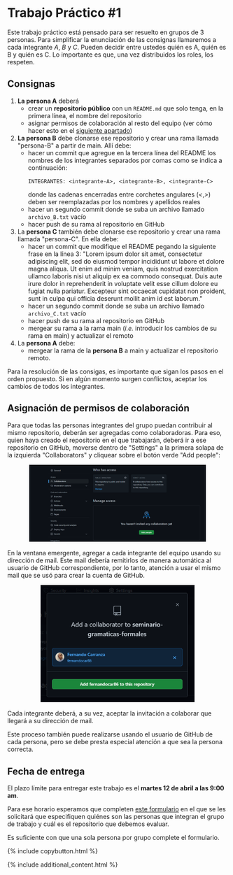 # Trabajo Práctico #1

Este trabajo práctico está pensado para ser resuelto en grupos de 3 personas. Para simplificar la enunciación de las consignas llamaremos a cada integrante _A_, _B_ y _C_. Pueden decidir entre ustedes quién es A, quién es B y quién es C. Lo importante es que, una vez distribuidos los roles, los respeten.

## Consignas

1. **La persona A** deberá
   - crear un **repositorio público** con un `README.md` que solo tenga, en la primera línea, el nombre del repositorio
   - asignar permisos de colaboración al resto del equipo (ver cómo hacer esto en el [siguiente apartado](#Asignación-de-permisos-de-colaboración))
2. **La persona B** debe clonarse ese repositorio y crear una rama llamada "persona-B" a partir de main. Allí debe:
   - hacer un commit que agregue en la tercera línea del README los nombres de los integrantes separados por comas como se indica a continuación:
        ```
        INTEGRANTES: <integrante-A>, <integrante-B>, <integrante-C>
        ```
        donde las cadenas encerradas entre corchetes angulares (_<_,_>_) deben ser reemplazadas por los nombres y apellidos reales
   - hacer un segundo commit donde se suba un archivo llamado `archivo_B.txt` vacío
   - hacer push de su rama al repositorio en GitHub
3. La **persona C** también debe clonarse ese repositorio y crear una rama llamada "persona-C". En ella debe:
   - hacer un commit que modifique el README pegando la siguiente frase en la línea 3: "Lorem ipsum dolor sit amet, consectetur adipiscing elit, sed do eiusmod tempor incididunt ut labore et dolore magna aliqua. Ut enim ad minim veniam, quis nostrud exercitation ullamco laboris nisi ut aliquip ex ea commodo consequat. Duis aute irure dolor in reprehenderit in voluptate velit esse cillum dolore eu fugiat nulla pariatur. Excepteur sint occaecat cupidatat non proident, sunt in culpa qui officia deserunt mollit anim id est laborum."
   - hacer un segundo commit donde se suba un archivo llamado `archivo_C.txt` vacío
   - hacer push de su rama al repositorio en GitHub
   - mergear su rama a la rama main (_i.e._ introducir los cambios de su rama en main) y actualizar el remoto
4. La **persona A** debe:
   - mergear la rama de la **persona B** a main y actualizar el repositorio remoto.

Para la resolución de las consigas, es importante que sigan los pasos en el orden propuesto. Si en algún momento surgen conflictos, aceptar los cambios de todos los integrantes.

## Asignación de permisos de colaboración

Para que todas las personas integrantes del grupo puedan contribuir al mismo repositorio, deberán ser agregadas como colaboradoras. Para eso, quien haya creado el repositorio en el que trabajarán, deberá ir a ese repositorio en GitHub, moverse dentro de "Settings" a la primera solapa de la izquierda "Collaborators" y cliquear sobre el botón verde "Add people":

<div style="text-align:center">
   <img src="../Instructivos/workflow-images/2022-03-06-20-37-56.png" width="80%">
</div>

En la ventana emergente, agregar a cada integrante del equipo usando su dirección de mail. Este mail debería remitirlos de manera automática al usuario de GitHub correspondiente, por lo tanto, atención a usar el mismo mail que se usó para crear la cuenta de GitHub.

<div style="text-align:center">
   <img src="../Instructivos/workflow-images/2022-03-06-20-40-09.png" width="70%">
</div>

Cada integrante deberá, a su vez, aceptar la invitación a colaborar que llegará a su dirección de mail.

Este proceso también puede realizarse usando el usuario de GitHub de cada persona, pero se debe presta especial atención a que sea la persona correcta.

## Fecha de entrega

El plazo límite para entregar este trabajo es el **martes 12 de abril a las 9:00 am**.

Para ese horario esperamos que completen [este formulario](https://forms.gle/ypXstqEBqJCwnxXg7) en el que se les solicitará que especifiquen quiénes son las personas que integran el grupo de trabajo y cuál es el repositorio que debemos evaluar.

Es suficiente con que una sola persona por grupo complete el formulario.

{% include copybutton.html %}

{% include additional_content.html %}
